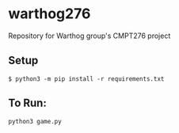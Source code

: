 # warthog276
Repository for Warthog group's CMPT276 project

## Setup
```
$ python3 -m pip install -r requirements.txt
```

## To Run:
```
python3 game.py
```
